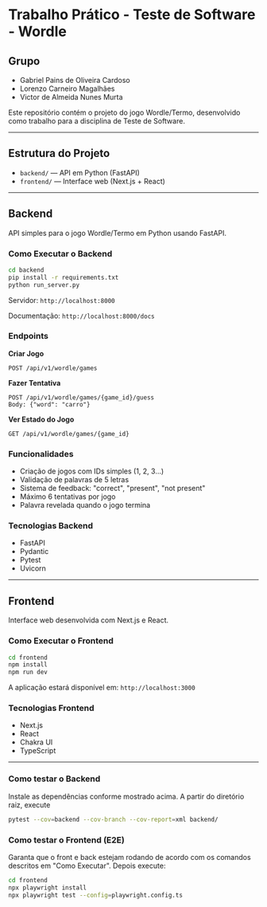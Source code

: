 # Trabalho Prático - Teste de Software - Wordle

## Grupo
- Gabriel Pains de Oliveira Cardoso
- Lorenzo Carneiro Magalhães
- Victor de Almeida Nunes Murta

Este repositório contém o projeto do jogo Wordle/Termo, desenvolvido como trabalho para a disciplina de Teste de Software.

---

## Estrutura do Projeto

- `backend/` — API em Python (FastAPI)
- `frontend/` — Interface web (Next.js + React)

---

## Backend

API simples para o jogo Wordle/Termo em Python usando FastAPI.

### Como Executar o Backend

```bash
cd backend
pip install -r requirements.txt
python run_server.py
```

Servidor: `http://localhost:8000`

Documentação: `http://localhost:8000/docs`

### Endpoints

**Criar Jogo**
```
POST /api/v1/wordle/games
```

**Fazer Tentativa**
```
POST /api/v1/wordle/games/{game_id}/guess
Body: {"word": "carro"}
```

**Ver Estado do Jogo**
```
GET /api/v1/wordle/games/{game_id}
```

### Funcionalidades

- Criação de jogos com IDs simples (1, 2, 3...)
- Validação de palavras de 5 letras
- Sistema de feedback: "correct", "present", "not present"
- Máximo 6 tentativas por jogo
- Palavra revelada quando o jogo termina

### Tecnologias Backend
- FastAPI
- Pydantic
- Pytest
- Uvicorn

---

## Frontend

Interface web desenvolvida com Next.js e React.

### Como Executar o Frontend

```bash
cd frontend
npm install
npm run dev
```

A aplicação estará disponível em: `http://localhost:3000`

### Tecnologias Frontend
- Next.js
- React
- Chakra UI
- TypeScript

---

### Como testar o Backend

Instale as dependências conforme mostrado acima.
A partir do diretório raiz, execute

```bash
pytest --cov=backend --cov-branch --cov-report=xml backend/
```

### Como testar o Frontend (E2E)

Garanta que o front e back estejam rodando de acordo com os comandos descritos em "Como Executar".
Depois execute:

```bash
cd frontend
npx playwright install
npx playwright test --config=playwright.config.ts
```
